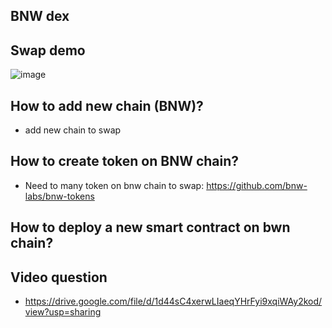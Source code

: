 ## BNW dex

## Swap demo

![image](https://github.com/user-attachments/assets/394bd7e9-d37e-45d2-9c92-181045636314)

## How to add new chain (BNW)?

- add new chain to swap

## How to create token on BNW chain?

- Need to many token on bnw chain to swap: https://github.com/bnw-labs/bnw-tokens

## How to deploy a new smart contract on bwn chain?

## Video question

- https://drive.google.com/file/d/1d44sC4xerwLIaeqYHrFyi9xqiWAy2kod/view?usp=sharing
